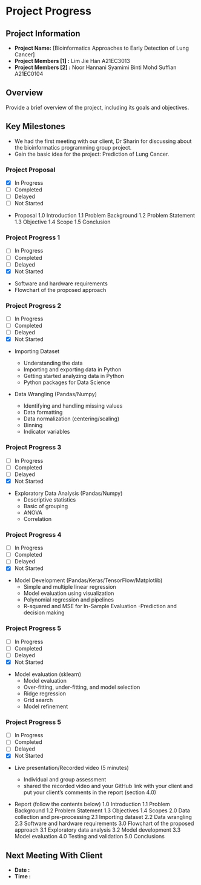 # Project Progress 

## Project Information
- **Project Name:** [Bioinformatics Approaches to Early Detection of Lung Cancer]
- **Project Members [1] :** Lim Jie Han A21EC3013
- **Project Members [2] :** Noor Hannani Syamimi Binti Mohd Suffian A21EC0104

## Overview
Provide a brief overview of the project, including its goals and objectives.

## Key Milestones
-  We had the first meeting with our client, Dr Sharin for discussing about the bioinformatics programming group project.
- Gain the basic idea for the project: Prediction of Lung Cancer.
  
### Project Proposal
- [x] In Progress
- [ ] Completed
- [ ] Delayed
- [ ] Not Started

- Proposal
    1.0 Introduction 
    1.1 Problem Background
    1.2 Problem Statement
    1.3 Objective
    1.4 Scope
    1.5 Conclusion

### Project Progress 1
- [ ] In Progress
- [ ] Completed
- [ ] Delayed
- [x] Not Started

- Software and hardware requirements
- Flowchart of the proposed approach

### Project Progress 2
- [ ] In Progress
- [ ] Completed
- [ ] Delayed
- [x] Not Started

- Importing Dataset
    - Understanding the data
    - Importing and exporting data in Python
    - Getting started analyzing data in Python
    - Python packages for Data Science

- Data Wrangling (Pandas/Numpy)
    - Identifying and handling missing values
    - Data formatting
    - Data normalization (centering/scaling)
    - Binning
    - Indicator variables

### Project Progress 3
- [ ] In Progress
- [ ] Completed
- [ ] Delayed
- [x] Not Started

- Exploratory Data Analysis (Pandas/Numpy)
  - Descriptive statistics
  - Basic of grouping
  - ANOVA
  - Correlation

### Project Progress 4
- [ ] In Progress
- [ ] Completed
- [ ] Delayed
- [x] Not Started

- Model Development (Pandas/Keras/TensorFlow/Matplotlib)
  - Simple and multiple linear regression
  - Model evaluation using visualization
  - Polynomial regression and pipelines
  - R-squared and MSE for In-Sample Evaluation
  -Prediction and decision making

### Project Progress 5
- [ ] In Progress
- [ ] Completed
- [ ] Delayed
- [x] Not Started

- Model evaluation (sklearn)
  - Model evaluation
  - Over-fitting, under-fitting, and model selection
  - Ridge regression
  - Grid search
  - Model refinement

### Project Progress 5
- [ ] In Progress
- [ ] Completed
- [ ] Delayed
- [x] Not Started

- Live presentation/Recorded video (5 minutes)
  - Individual and group assessment
  - shared the recorded video and your GitHub link with your client and 
    put your client’s comments in the report (section 4.0)

- Report (follow the contents below)
  1.0 Introduction
  1.1 Problem Background
  1.2 Problem Statement
  1.3 Objectives
  1.4 Scopes
  2.0 Data collection and pre-processing
  2.1 Importing dataset
  2.2 Data wrangling
  2.3 Software and hardware requirements
  3.0 Flowchart of the proposed approach
  3.1 Exploratory data analysis
  3.2 Model development
  3.3 Model evaluation
  4.0 Testing and validation
  5.0 Conclusions

## Next Meeting With Client
- **Date :**
- **Time :** 

